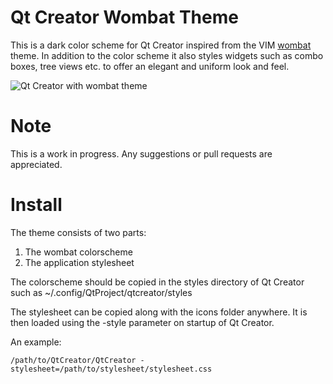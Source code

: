 Qt Creator Wombat Theme
=======================

This is a dark color scheme for Qt Creator inspired from the VIM [wombat][1] theme. In addition to the color scheme it also styles widgets such as combo boxes, tree views etc. to offer an elegant and uniform look and feel.

![Qt Creator with wombat theme](http://i.imgur.com/eqXMhz1.png)


Note
====

This is a work in progress. Any suggestions or pull requests are appreciated.


Install
=======

The theme consists of two parts:

1. The wombat colorscheme
2. The application stylesheet

The colorscheme should be copied in the styles directory of Qt Creator such as ~/.config/QtProject/qtcreator/styles

The stylesheet can be copied along with the icons folder anywhere. It is then loaded using the -style parameter on startup of Qt Creator.

An example:
```
/path/to/QtCreator/QtCreator -stylesheet=/path/to/stylesheet/stylesheet.css
```


[1]: http://dengmao.wordpress.com/2007/01/22/vim-color-scheme-wombat/
